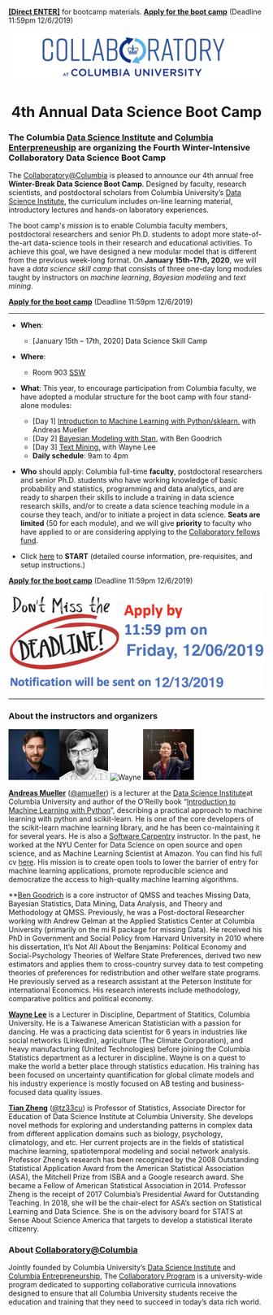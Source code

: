 [**[Direct ENTER]**](/Bootcamp-materials/) for bootcamp materials. [**Apply for the boot camp**](https://goo.gl/forms/1UiJgkoN2FFSMYBu1) (Deadline 11:59pm 12/6/2019)

![collaboratory logo](Misc-files/collaboratory2.png)

<p align="center">
<b> <H1 align="center"> 4th Annual Data Science Boot Camp </H1> </b>
</p> 

### The Columbia [Data Science Institute](http://datascience.columbia.edu/) and [Columbia Enterpreneuship](http://entrepreneurship.columbia.edu/) are organizing the Fourth Winter-Intensive Collaboratory Data Science Boot Camp

The [Collaboratory@Columbia](http://collaboratory.columbia.edu/) is pleased to announce our 4th annual free **Winter-Break Data Science Boot Camp**.  Designed by faculty, research scientists, and postdoctoral scholars from Columbia University’s [Data Science Institute](http://datascience.columbia.edu/), the curriculum includes on-line learning material, introductory lectures and hands-on laboratory experiences. 

The boot camp's *mission* is to enable Columbia faculty members, postdoctoral researchers and senior Ph.D. students to adopt more state-of-the-art data-science tools in their research and educational activities. To achieve this goal, we have designed a new modular model that is different from the previous week-long format. On **January 15th-17th, 2020**, we will have a *data science skill camp* that consists of three one-day long modules taught by instructors on *machine learning*, *Bayesian modeling* and *text mining*. 

[**Apply for the boot camp**](https://goo.gl/forms/1UiJgkoN2FFSMYBu1) (Deadline 11:59pm 12/6/2019)

----

- **When**: 
	- [January 15th – 17th, 2020] Data Science Skill Camp
	
- **Where**: 
	- Room 903 [SSW](http://stat.columbia.edu/location-and-directions/)

- **What**: This year, to encourage participation from Columbia faculty, we have adopted a modular structure for the boot camp with four stand-alone modules:
	- [Day 1] [Introduction to Machine Learning with Python/sklearn.](/Bootcamp-materials/Day1-Machine-Learning/) with Andreas Mueller 
	- [Day 2] [Bayesian Modeling with Stan.](/Bootcamp-materials/Day2-Bayesian-Modeling/) with Ben Goodrich
	- [Day 3] [Text Mining.](/Bootcamp-materials/Day3-text-mining/) with Wayne Lee
	- **Daily schedule**: 9am to 4pm 

- **Who** should apply: Columbia full-time **faculty**, postdoctoral researchers and senior Ph.D. students who have working knowledge of basic probability and statistics, programming and data analytics, and are ready to sharpen their skills to include a training in data science research skills, and/or to create a data science teaching module in a course they teach, and/or to initiate a project in data science. **Seats are limited** (50 for each module), and we will give **priority** to faculty who have applied to or are considering applying to the [Collaboratory fellows fund](http://entrepreneurship.columbia.edu/collaboratory/collaboratory-fellows-fund/).

- Click [here](https://github.com/DS-BootCamp-Collaboratory-Columbia/AY2019-2020-Winter/blob/master/Bootcamp-materials/README.md) to **START** (detailed course information, pre-requisites, and setup instructions.)

[**Apply for the boot camp**](https://goo.gl/forms/1UiJgkoN2FFSMYBu1) (Deadline 11:59pm 12/6/2019)

![deadline](Misc-files/deadline.png)

----
### About the instructors and organizers
![andy](Misc-files/andy.jpeg)![Ben](Misc-files/ben.jpeg) ![Wayne](Misc-files/wayne.png) ![tian](Misc-files/tian.jpeg)

**[Andreas Mueller](http://amueller.github.io/)** ([@amueller](https://github.com/amueller)) is a lecturer at the [Data Science Institute](http://datascience.columbia.edu/)at Columbia University and author of the O’Reilly book “[Introduction to Machine Learning with Python](http://amueller.github.io/#book)”, describing a practical approach to machine learning with python and scikit-learn. He is one of the core developers of the scikit-learn machine learning library, and he has been co-maintaining it for several years. He is also a [Software Carpentry](http://software-carpentry.org/) instructor. In the past, he worked at the NYU Center for Data Science on open source and open science, and as Machine Learning Scientist at Amazon. You can find his full  cv [here](http://amueller.github.io/cv_andreas_mueller.pdf). His mission is to create open tools to lower the barrier of entry for machine learning applications, promote reproducible science and democratize the access to high-quality machine learning algorithms.

**[Ben Goodrich](https://github.com/bgoodri) is a core instructor of QMSS and teaches Missing Data, Bayesian Statistics, Data Mining, Data Analysis, and Theory and Methodology at QMSS. Previously, he was a Post-doctoral Researcher working with Andrew Gelman at the Applied Statistics Center at Columbia University (primarily on the mi R package for missing Data). He received his PhD in Government and Social Policy from Harvard University in 2010 where his dissertation, It’s Not All About the Benjamins: Political Economy and Social-Psychology Theories of Welfare State Preferences, derived two new estimators and applies them to cross-country survey data to test competing theories of preferences for redistribution and other welfare state programs. He previously served as a research assistant at the Peterson Institute for international Economics.  His research interests include methodology, comparative politics and political economy. 

**[Wayne Lee](https://github.com/leewtai)** is a Lecturer in Discipline, Department of Statitics, Columbia University. He is a Taiwanese American Statistician with a passion for dancing. He was a practicing data scientist for 6 years in industries like social networks (LinkedIn), agriculture (The Climate Corporation), and heavy manufacturing (United Technologies) before joining the Columbia Statistics department as a lecturer in discipline. Wayne is on a quest to make the world a better place through statistics education. His training has been focused on uncertainty quantification for global climate models and his industry experience is mostly focused on AB testing and business-focused data quality issues.  


**[Tian Zheng](http://www.stat.columbia.edu/~tzheng/)** ([@tz33cu](https://github.com/tz33cu)) is Professor of Statistics, Associate Director for Education of Data Science Institute at Columbia University. She develops novel methods for exploring and understanding patterns in complex data from different application domains such as biology, psychology, climatology, and etc. Her current projects are in the fields of statistical machine learning, spatiotemporal modeling and social network analysis. Professor Zheng’s research has been recognized by the 2008 Outstanding Statistical Application Award from the American Statistical Association (ASA), the Mitchell Prize from ISBA and a Google research award. She became a Fellow of American Statistical Association in 2014. Professor Zheng is the receipt of 2017 Columbia’s Presidential Award for Outstanding Teaching. In 2018, she will be the chair-elect for ASA’s section on Statistical Learning and Data Science. She is on the advisory board for STATS at Sense About Science America that targets to develop a statistical literate citizenry.


### About [Collaboratory@Columbia](http://collaboratory.columbia.edu/)
Jointly founded by Columbia University’s [Data Science Institute](http://datascience.columbia.edu/) and [Columbia Entrepreneurship](http://entrepreneurship.columbia.edu/), The [Collaboratory Program](http://collaboratory.columbia.edu/) is a university-wide program dedicated to supporting collaborative curricula innovations designed to ensure that all Columbia University students receive the education and training that they need to succeed in today’s data rich world.

